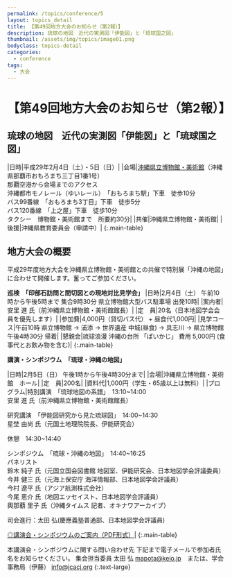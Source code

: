 ```yaml
---
permalink: /topics/conference/5
layout: topics_detail
title: 【第49回地方大会のお知らせ（第2報）】
description: 琉球の地図　近代の実測図「伊能図」と「琉球国之図」
thumbnail: /assets/img/topics/image01.png
bodyclass: topics-detail
categories:
  - conference
tags:
  - 大会
---
```


# 【第49回地方大会のお知らせ（第2報）】

## 琉球の地図　近代の実測図「伊能図」と「琉球国之図」

|日時|平成29年2月4日（土）・5日（日）|
|会場|[沖縄県立博物館・美術館](http://www.museums.pref.okinawa.jp/guidance/access_price/index.html)（沖縄県那覇市おもろまち三丁目1番1号）<br>
那覇空港から会場までのアクセス<br>
沖縄都市モノレール（ゆいレール）　「おもろまち駅」下車　徒歩10分<br>
バス99番線　「おもろまち3丁目」下車　徒歩5分<br>
バス120番線　「上之屋」下車　徒歩10分<br>
タクシー　博物館・美術館まで　所要約30分|
|共催|沖縄県立博物館・美術館|
|後援|沖縄県教育委員会（申請中）|
{:.main-table}

## 地方大会の概要
平成29年度地方大会を沖縄県立博物館・美術館との共催で特別展「沖縄の地図」に合わせて開催します。奮ってご参加ください。

**巡検　「印部石訪問と間切図との現地対比見学会」**
|日時|2月4日（土） 午前10時から午後5時まで  集合9時30分 県立博物館大型バス駐車場 出発10時|
|案内者|安里 進 氏（前沖縄県立博物館・美術館館長）|
|定　員|20名（日本地図学会会員を優先します）|
|参加費|4,000円（貸切バス代） + 昼食代1,000円|
|見学コース|午前10時 県立博物館 → 浦添 → 世界遺産 中城(昼食) → 具志川 → 県立博物館 午後4時30分 帰着|
|懇親会|琉球浪漫 沖縄の台所 「ぱいかじ」 費用 5,000円 (食事代とお飲み物を含む)|
{:.main-table}

**講演・シンポジウム　「琉球・沖縄の地図」**

|日時|2月5日（日） 午後1時から午後4時30分まで|
|会場|沖縄県立博物館・美術館　ホール|
|定　員|200名|
|資料代|1,000円（学生・65歳以上は無料）|
|プログラム|特別講演　「琉球地図の系譜」　13:10~14:00<br>
安里 進 氏（前沖縄県立博物館・美術館館長）<br>

研究講演　「伊能図研究から見た琉球図」　14:00~14:30<br>
星埜 由尚 氏（元国土地理院院長、伊能研究会）<br>

休憩　14:30~14:40<br>

シンポジウム　「琉球・沖縄の地図」　14:40~16:25<br>
パネリスト<br>
鈴木 純子 氏（元国立国会図書館 地図室、伊能研究会、日本地図学会評議委員）<br>
今井 健三 氏（元海上保安庁 海洋情報部、日本地図学会評議員）<br>
今村 遼平 氏（アジア航測株式会社）<br>
今尾 恵介 氏（地図エッセイスト、日本地図学会評議員）<br>
輿那覇 里子 氏（沖縄タイムス 記者、オキナワアーカイブ）<br>

司会進行：太田 弘(慶應義塾普通部、日本地図学会評議員)<br>

[◎講演会・シンポジウムのご案内（PDF形式）](assets/file/programOkinawasymposium2017.pdf)|
{:.main-table}

本講演会・シンポジウムに関する問い合わせ先
下記まで電子メールで参加者氏名をお知らせください。
集会担当委員 太田 弘 mapota@keio.jp　または、学会事務局（伊藤） info@jcacj.org
{:.text-large}